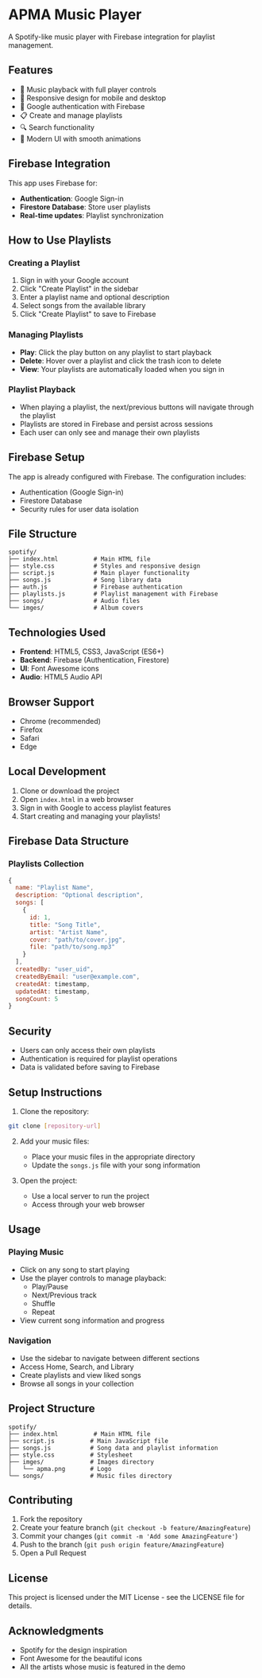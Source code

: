 # APMA Music Player

A Spotify-like music player with Firebase integration for playlist management.

## Features

- 🎵 Music playback with full player controls
- 📱 Responsive design for mobile and desktop
- 🔐 Google authentication with Firebase
- 📋 Create and manage playlists
- 🔍 Search functionality
- 🎨 Modern UI with smooth animations

## Firebase Integration

This app uses Firebase for:

- **Authentication**: Google Sign-in
- **Firestore Database**: Store user playlists
- **Real-time updates**: Playlist synchronization

## How to Use Playlists

### Creating a Playlist

1. Sign in with your Google account
2. Click "Create Playlist" in the sidebar
3. Enter a playlist name and optional description
4. Select songs from the available library
5. Click "Create Playlist" to save to Firebase

### Managing Playlists

- **Play**: Click the play button on any playlist to start playback
- **Delete**: Hover over a playlist and click the trash icon to delete
- **View**: Your playlists are automatically loaded when you sign in

### Playlist Playback

- When playing a playlist, the next/previous buttons will navigate through the playlist
- Playlists are stored in Firebase and persist across sessions
- Each user can only see and manage their own playlists

## Firebase Setup

The app is already configured with Firebase. The configuration includes:

- Authentication (Google Sign-in)
- Firestore Database
- Security rules for user data isolation

## File Structure

```
spotify/
├── index.html          # Main HTML file
├── style.css           # Styles and responsive design
├── script.js           # Main player functionality
├── songs.js            # Song library data
├── auth.js             # Firebase authentication
├── playlists.js        # Playlist management with Firebase
├── songs/              # Audio files
└── imges/              # Album covers
```

## Technologies Used

- **Frontend**: HTML5, CSS3, JavaScript (ES6+)
- **Backend**: Firebase (Authentication, Firestore)
- **UI**: Font Awesome icons
- **Audio**: HTML5 Audio API

## Browser Support

- Chrome (recommended)
- Firefox
- Safari
- Edge

## Local Development

1. Clone or download the project
2. Open `index.html` in a web browser
3. Sign in with Google to access playlist features
4. Start creating and managing your playlists!

## Firebase Data Structure

### Playlists Collection

```javascript
{
  name: "Playlist Name",
  description: "Optional description",
  songs: [
    {
      id: 1,
      title: "Song Title",
      artist: "Artist Name",
      cover: "path/to/cover.jpg",
      file: "path/to/song.mp3"
    }
  ],
  createdBy: "user_uid",
  createdByEmail: "user@example.com",
  createdAt: timestamp,
  updatedAt: timestamp,
  songCount: 5
}
```

## Security

- Users can only access their own playlists
- Authentication is required for playlist operations
- Data is validated before saving to Firebase

## Setup Instructions

1. Clone the repository:

```bash
git clone [repository-url]
```

2. Add your music files:

   - Place your music files in the appropriate directory
   - Update the `songs.js` file with your song information

3. Open the project:
   - Use a local server to run the project
   - Access through your web browser

## Usage

### Playing Music

- Click on any song to start playing
- Use the player controls to manage playback:
  - Play/Pause
  - Next/Previous track
  - Shuffle
  - Repeat
- View current song information and progress

### Navigation

- Use the sidebar to navigate between different sections
- Access Home, Search, and Library
- Create playlists and view liked songs
- Browse all songs in your collection

## Project Structure

```
spotify/
├── index.html          # Main HTML file
├── script.js          # Main JavaScript file
├── songs.js           # Song data and playlist information
├── style.css          # Stylesheet
├── imges/             # Images directory
│   └── apma.png       # Logo
└── songs/             # Music files directory
```

## Contributing

1. Fork the repository
2. Create your feature branch (`git checkout -b feature/AmazingFeature`)
3. Commit your changes (`git commit -m 'Add some AmazingFeature'`)
4. Push to the branch (`git push origin feature/AmazingFeature`)
5. Open a Pull Request

## License

This project is licensed under the MIT License - see the LICENSE file for details.

## Acknowledgments

- Spotify for the design inspiration
- Font Awesome for the beautiful icons
- All the artists whose music is featured in the demo
